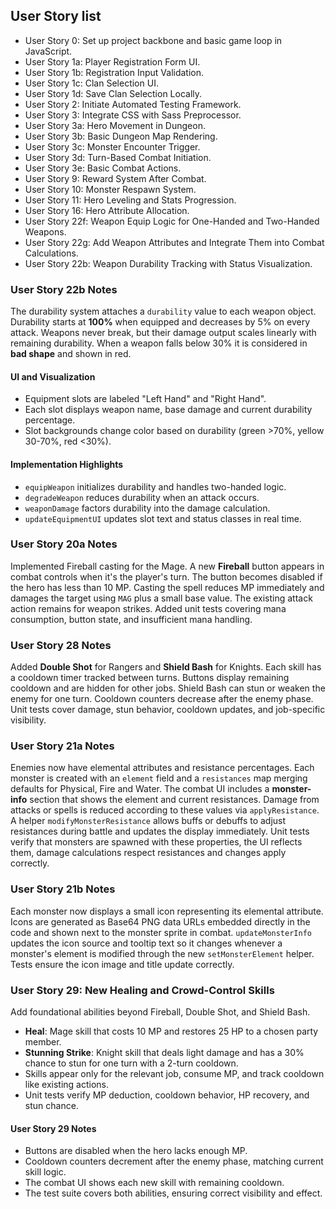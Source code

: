 ## User Story list
- User Story 0: Set up project backbone and basic game loop in JavaScript.
- User Story 1a: Player Registration Form UI.
- User Story 1b: Registration Input Validation.
- User Story 1c: Clan Selection UI.
- User Story 1d: Save Clan Selection Locally.
- User Story 2: Initiate Automated Testing Framework.
- User Story 3: Integrate CSS with Sass Preprocessor.
- User Story 3a: Hero Movement in Dungeon.
- User Story 3b: Basic Dungeon Map Rendering.
- User Story 3c: Monster Encounter Trigger.
- User Story 3d: Turn-Based Combat Initiation.
- User Story 3e: Basic Combat Actions.
- User Story 9: Reward System After Combat.
- User Story 10: Monster Respawn System.
- User Story 11: Hero Leveling and Stats Progression.
- User Story 16: Hero Attribute Allocation.
- User Story 22f: Weapon Equip Logic for One-Handed and Two-Handed Weapons.
- User Story 22g: Add Weapon Attributes and Integrate Them into Combat Calculations.
- User Story 22b: Weapon Durability Tracking with Status Visualization.

### User Story 22b Notes
The durability system attaches a `durability` value to each weapon object. Durability
starts at **100%** when equipped and decreases by 5% on every attack. Weapons never
break, but their damage output scales linearly with remaining durability. When a
weapon falls below 30% it is considered in **bad shape** and shown in red.

#### UI and Visualization
- Equipment slots are labeled "Left Hand" and "Right Hand".
- Each slot displays weapon name, base damage and current durability percentage.
- Slot backgrounds change color based on durability (green >70%, yellow 30-70%, red <30%).

#### Implementation Highlights
- `equipWeapon` initializes durability and handles two-handed logic.
- `degradeWeapon` reduces durability when an attack occurs.
- `weaponDamage` factors durability into the damage calculation.
- `updateEquipmentUI` updates slot text and status classes in real time.

### User Story 20a Notes
Implemented Fireball casting for the Mage. A new **Fireball** button appears in
combat controls when it's the player's turn. The button becomes disabled if the
hero has less than 10 MP. Casting the spell reduces MP immediately and damages
the target using `MAG` plus a small base value. The existing attack action
remains for weapon strikes. Added unit tests covering mana consumption, button
state, and insufficient mana handling.

### User Story 28 Notes
Added **Double Shot** for Rangers and **Shield Bash** for Knights. Each skill has
a cooldown timer tracked between turns. Buttons display remaining cooldown and are
hidden for other jobs. Shield Bash can stun or weaken the enemy for one turn.
Cooldown counters decrease after the enemy phase. Unit tests cover damage, stun
behavior, cooldown updates, and job-specific visibility.

### User Story 21a Notes
Enemies now have elemental attributes and resistance percentages. Each monster
is created with an `element` field and a `resistances` map merging defaults for
Physical, Fire and Water. The combat UI includes a **monster-info** section that
shows the element and current resistances. Damage from attacks or spells is
reduced according to these values via `applyResistance`. A helper
`modifyMonsterResistance` allows buffs or debuffs to adjust resistances during
battle and updates the display immediately. Unit tests verify that monsters are
spawned with these properties, the UI reflects them, damage calculations respect
resistances and changes apply correctly.

### User Story 21b Notes
Each monster now displays a small icon representing its elemental attribute. Icons
are generated as Base64 PNG data URLs embedded directly in the code and shown
next to the monster sprite in combat. `updateMonsterInfo` updates the icon source
and tooltip text so it changes whenever a monster's element is modified through
the new `setMonsterElement` helper. Tests ensure the icon image and title update
correctly.

### User Story 29: New Healing and Crowd-Control Skills
Add foundational abilities beyond Fireball, Double Shot, and Shield Bash.
- **Heal**: Mage skill that costs 10 MP and restores 25 HP to a chosen party member.
- **Stunning Strike**: Knight skill that deals light damage and has a 30% chance to stun for one turn with a 2-turn cooldown.
- Skills appear only for the relevant job, consume MP, and track cooldown like existing actions.
- Unit tests verify MP deduction, cooldown behavior, HP recovery, and stun chance.

#### User Story 29 Notes
- Buttons are disabled when the hero lacks enough MP.
- Cooldown counters decrement after the enemy phase, matching current skill logic.
- The combat UI shows each new skill with remaining cooldown.
- The test suite covers both abilities, ensuring correct visibility and effect.
